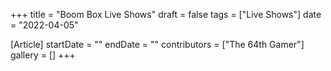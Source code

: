 +++
title = "Boom Box Live Shows"
draft = false
tags = ["Live Shows"]
date = "2022-04-05"

[Article]
startDate = ""
endDate = ""
contributors = ["The 64th Gamer"]
gallery = []
+++

